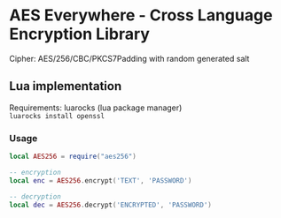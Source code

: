 # AES Everywhere - Cross Language Encryption Library

Cipher: AES/256/CBC/PKCS7Padding with random generated salt

## Lua implementation

Requirements: luarocks (lua package manager)<br>
`luarocks install openssl`

### Usage

```lua
local AES256 = require("aes256")

-- encryption
local enc = AES256.encrypt('TEXT', 'PASSWORD')

-- decryption
local dec = AES256.decrypt('ENCRYPTED', 'PASSWORD')
```

